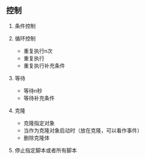 
## 控制
1. 条件控制
2. 循环控制
    * 重复执行n次
    * 重复执行
    * 重复执行补充条件
3. 等待
    * 等待n秒
    * 等待补充条件

3. 克隆
    * 克隆指定对象
    * 当作为克隆对象启动时（放在克隆，可以看作事件）
    * 删除克隆体

4. 停止指定脚本或者所有脚本
